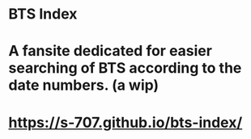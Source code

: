 # BTS Index
# A fansite dedicated for easier searching of BTS according to the date numbers. (a wip)
# https://s-707.github.io/bts-index/
